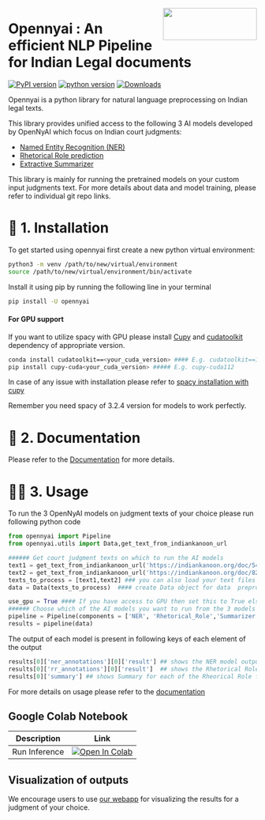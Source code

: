 <a href="https://github.com/OpenNyAI/Opennyai"><img src="https://github.com/OpenNyAI/Opennyai/raw/master/asset/final-logo-01.jpeg" width="190" height="65" align="right" /></a>

# Opennyai : An efficient NLP Pipeline for Indian Legal documents

[![PyPI version](https://badge.fury.io/py/opennyai.svg)](https://pypi.org/project/opennyai/)
[![python version](https://img.shields.io/badge/Python-%3E=3.7-blue)](https://github.com/OpenNyAI/Opennyai)
[![Downloads](https://pepy.tech/badge/opennyai)](https://pepy.tech/project/opennyai)

Opennyai is a python library for natural language preprocessing on Indian legal texts.

This library provides unified access to the following 3 AI models developed by OpenNyAI which focus on Indian court judgments:

* [Named Entity Recognition (NER)](https://github.com/Legal-NLP-EkStep/legal_NER)
* [Rhetorical Role prediction](https://github.com/Legal-NLP-EkStep/rhetorical-role-baseline)
* [Extractive Summarizer](https://github.com/Legal-NLP-EkStep/judgment_extractive_summarizer)

This library is mainly for running the pretrained models on your custom input judgments text. For more details about data and model training, please refer to individual git repo links.
# 🔧 1. Installation

To get started using opennyai first create a new python virtual environment:

```bash
python3 -m venv /path/to/new/virtual/environment
source /path/to/new/virtual/environment/bin/activate
```
Install it using pip by running the following line in your terminal

```bash
pip install -U opennyai
```

#### For GPU support

If you want to utilize spacy with GPU please install [Cupy](https://anaconda.org/conda-forge/cupy) and
[cudatoolkit](https://anaconda.org/anaconda/cudatoolkit) dependency of appropriate version. 

```bash
conda install cudatoolkit==<your_cuda_version> #### E.g. cudatoolkit==11.2
pip install cupy-cuda<your_cuda_version> ##### E.g. cupy-cuda112
```

In case of any issue with installation please refer to [spacy installation with cupy](https://spacy.io/usage)


Remember you need spacy of 3.2.4 version for models to work perfectly.

# 📖 2. Documentation
Please refer to the [Documentation](https://opennyai.readthedocs.io/en/latest/index.html#) for more details.

# 👩‍💻 3. Usage
To run the 3 OpenNyAI models on judgment texts of your choice please run following python code
```python
from opennyai import Pipeline
from opennyai.utils import Data,get_text_from_indiankanoon_url

###### Get court judgment texts on which to run the AI models
text1 = get_text_from_indiankanoon_url('https://indiankanoon.org/doc/542273/')
text2 = get_text_from_indiankanoon_url('https://indiankanoon.org/doc/82089984/')
texts_to_process = [text1,text2] ### you can also load your text files directly into this
data = Data(texts_to_process)  #### create Data object for data  preprocessing before running ML models

use_gpu = True #### If you have access to GPU then set this to True else False
###### Choose which of the AI models you want to run from the 3 models 'NER', 'Rhetorical_Role','Summarizer'
pipeline = Pipeline(components = ['NER', 'Rhetorical_Role','Summarizer'],use_gpu=use_gpu) #E.g. If just Named Entity is of interest then just select 'NER'
results = pipeline(data)
```
The output of each model is present in following keys of each element of the output
```python
results[0]['ner_annotations'][0]['result'] ## shows the NER model output for the first judgment text
results[0]['rr_annotations'][0]['result']  ## shows the Rhetorical Roles model output for the first judgment text
results[0]['summary'] ## shows Summary for each of the Rheorical Role for first judgment text 
```
For more details on usage please refer to the [documentation](https://opennyai.readthedocs.io/en/latest/index.html#)

Google Colab Notebook
----------------------

| Description               | Link  |
|---------------------------|-------|
| Run Inference          | [![Open In Colab](https://colab.research.google.com/assets/colab-badge.svg)](https://colab.research.google.com/drive/1rNA6XVyD-GCTd0YtosjiKON_p9bGuVwz) |

Visualization of outputs
-----------------------
We encourage users to use [our webapp](https://summarizer-fer6v2lowq-uc.a.run.app/) for visualizing the results for a judgment of your choice.
